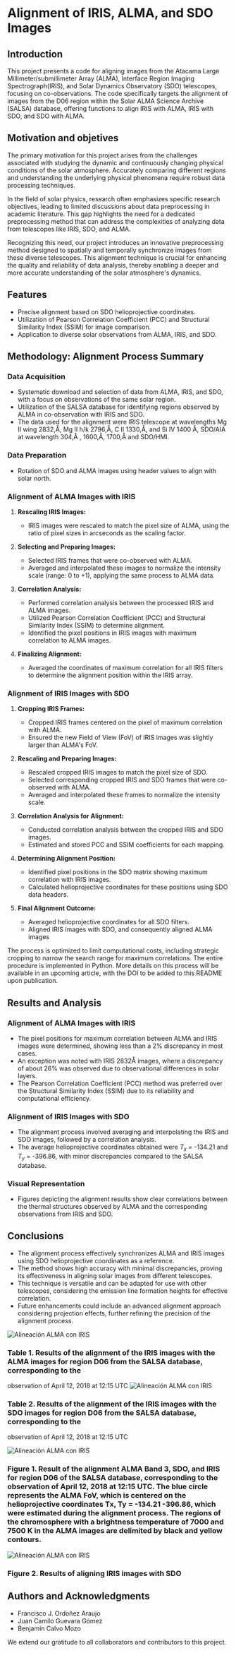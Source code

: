 # Alignment of IRIS, ALMA, and SDO Images

## Introduction
This project presents a  code for aligning images from the Atacama Large Millimeter/submillimeter Array (ALMA), Interface Region Imaging Spectrograph(IRIS), and Solar Dynamics Observatory (SDO) telescopes, focusing on co-observations. The code specifically targets the alignment of images from the D06 region within the Solar ALMA Science Archive (SALSA) database, offering functions to align IRIS with  ALMA, IRIS with SDO, and SDO with ALMA.

## Motivation and objetives
The primary motivation for this project arises from the challenges associated with studying the dynamic and continuously changing physical conditions of the solar atmosphere. Accurately comparing different regions and understanding the underlying physical phenomena require robust data processing techniques. 

In the field of solar physics, research often emphasizes specific research objectives, leading to limited discussions about data preprocessing in academic literature. This gap highlights the need for a dedicated preprocessing method that can address the complexities of analyzing data from telescopes like IRIS, SDO, and ALMA.

Recognizing this need, our project introduces an innovative preprocessing method designed to spatially and temporally synchronize images from these diverse telescopes. This alignment technique is crucial for enhancing the quality and reliability of data analysis, thereby enabling a deeper and more accurate understanding of the solar atmosphere's dynamics.

## Features
- Precise alignment based on SDO helioprojective coordinates.
- Utilization of Pearson Correlation Coefficient (PCC) and Structural Similarity Index (SSIM) for image comparison.
- Application to diverse solar observations from ALMA, IRIS, and SDO.

## Methodology: Alignment Process Summary


### Data Acquisition
- Systematic download and selection of data from ALMA, IRIS, and SDO, with a focus on observations of the same solar region.
- Utilization of the SALSA database for identifying regions observed by ALMA in co-observation with IRIS and SDO.
- The data used for the alignment were  IRIS telescope at wavelengths Mg II wing 2832\,Å, Mg II h/k 2796\,Å, C II 1330\,Å, and Si IV 1400 Å, SDO/AIA at wavelength 304\,Å , 1600\,Å, 1700\,Å  and  SDO/HMI.

### Data Preparation
- Rotation of SDO and ALMA images using header values to align with solar north.

### Alignment of ALMA Images with IRIS
1. **Rescaling IRIS Images:** 
   - IRIS images were rescaled to match the pixel size of ALMA, using the ratio of pixel sizes in arcseconds as the scaling factor.

2. **Selecting and Preparing Images:**
   - Selected IRIS frames that were co-observed with ALMA.
   - Averaged and interpolated these images to normalize the intensity scale (range: 0 to +1), applying the same process to ALMA data.

3. **Correlation Analysis:**
   - Performed correlation analysis between the processed IRIS and ALMA images.
   - Utilized Pearson Correlation Coefficient (PCC) and Structural Similarity Index (SSIM) to determine alignment.
   - Identified the pixel positions in IRIS images with maximum correlation to ALMA images.

4. **Finalizing Alignment:**
   - Averaged the coordinates of maximum correlation for all IRIS filters to determine the alignment position within the IRIS array.

### Alignment of IRIS Images with SDO
1. **Cropping IRIS Frames:**
   - Cropped IRIS frames centered on the pixel of maximum correlation with ALMA.
   - Ensured the new Field of View (FoV) of IRIS images was slightly larger than ALMA's FoV.

2. **Rescaling and Preparing Images:**
   - Rescaled cropped IRIS images to match the pixel size of SDO.
   - Selected corresponding cropped IRIS and SDO frames that were co-observed with ALMA.
   - Averaged and interpolated these frames to normalize the intensity scale.

3. **Correlation Analysis for Alignment:**
   - Conducted correlation analysis between the cropped IRIS and SDO images.
   - Estimated and stored PCC and SSIM coefficients for each mapping.

4. **Determining Alignment Position:**
   - Identified pixel positions in the SDO matrix showing maximum correlation with IRIS images.
   - Calculated helioprojective coordinates for these positions using SDO data headers.

5. **Final Alignment Outcome:**
   - Averaged helioprojective coordinates for all SDO filters.
   - Aligned IRIS images with SDO, and consequently aligned ALMA images

The process is optimized to limit computational costs, including strategic cropping to narrow the search range for maximum correlations. The entire procedure is implemented in Python. More details on this process will be available in an upcoming article, with the DOI to be added to this README upon publication.



## Results and Analysis

### Alignment of ALMA Images with IRIS
- The pixel positions for maximum correlation between ALMA and IRIS images were determined, showing less than a 2% discrepancy in most cases.
- An exception was noted with IRIS 2832Å images, where a discrepancy of about 26% was observed due to observational differences in solar layers.
- The Pearson Correlation Coefficient (PCC) method was preferred over the Structural Similarity Index (SSIM) due to its reliability and computational efficiency.

### Alignment of IRIS Images with SDO
- The alignment process involved averaging and interpolating the IRIS and SDO images, followed by a correlation analysis.
- The average helioprojective coordinates obtained were $T_x$ = -134.21 and $T_y$ = -396.86, with minor discrepancies compared to the SALSA database.

### Visual Representation
- Figures depicting the alignment results show clear correlations between the thermal structures observed by ALMA and the corresponding observations from IRIS and SDO.

## Conclusions

- The alignment process effectively synchronizes ALMA and IRIS images using SDO helioprojective coordinates as a reference.
- The method shows high accuracy with minimal discrepancies, proving its effectiveness in aligning solar images from different telescopes.
- This technique is versatile and can be adapted for use with other telescopes, considering the emission line formation heights for effective correlation.
- Future enhancements could include an advanced alignment approach considering projection effects, further refining the precision of the alignment process.



![Alineación ALMA con IRIS](IMAGES_RESULTS/Table_ALMA_Alignment_with_IRIS.png)
### Table 1. Results of the alignment of the IRIS images with the ALMA images for region D06 from the SALSA database, corresponding to the
observation of April 12, 2018 at 12:15 UTC
![Alineación ALMA con IRIS](IMAGES_RESULTS/Table_IRIS_Alignment_with_the_SDO.png)
### Table 2. Results of the alignment of the IRIS images with the SDO images for region D06 from the SALSA database, corresponding to the
observation of April 12, 2018 at 12:15 UTC



![Alineación ALMA con IRIS](IMAGES_RESULTS/result_alingnment_with_iris.jpg)
### Figure 1. Result of the alignment ALMA Band 3, SDO, and IRIS for region D06 of the SALSA database, corresponding to the observation of April 12, 2018 at 12:15 UTC. The blue circle represents the ALMA FoV, which is centered on the helioprojective coordinates Tx, Ty = -134.21 -396.86, which were estimated during the alignment process. The regions of the chromosphere with a brightness temperature of 7000 and 7500 K in the ALMA images are delimited by black and yellow contours.


![Alineación ALMA con IRIS](IMAGES_RESULTS/IRIS_alignment_with_SDO.png)
### Figure 2. Results of aligning IRIS images with SDO






## Authors and Acknowledgments
- Francisco J. Ordoñez Araujo
- Juan Camilo Guevara Gómez
- Benjamín Calvo Mozo

We extend our gratitude to all collaborators and contributors to this project.










